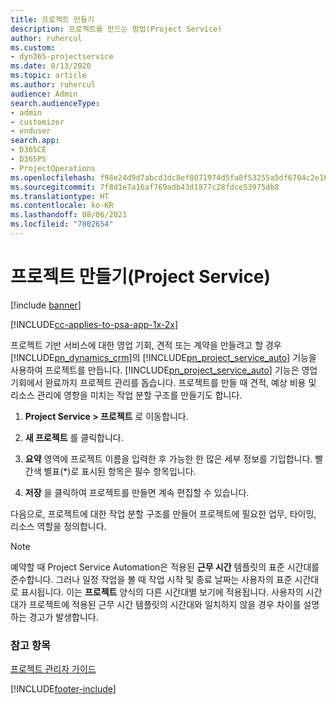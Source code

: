 ```yaml
---
title: 프로젝트 만들기
description: 프로젝트를 만드는 방법(Project Service)
author: ruhercul
ms.custom:
- dyn365-projectservice
ms.date: 8/13/2020
ms.topic: article
ms.author: ruhercul
audience: Admin
search.audienceType:
- admin
- customizer
- enduser
search.app:
- D365CE
- D365PS
- ProjectOperations
ms.openlocfilehash: f98e24d9d7abcd3dc8ef8071974d5fa8f53255a5df6704c2e166b0831a5935f1
ms.sourcegitcommit: 7f8d1e7a16af769adb43d1877c28fdce53975db8
ms.translationtype: HT
ms.contentlocale: ko-KR
ms.lasthandoff: 08/06/2021
ms.locfileid: "7002654"
---
```

# <a name="create-a-project-project-service"></a>프로젝트 만들기(Project Service)

[!include [banner](../includes/psa-now-project-operations.md)]

[!INCLUDE[cc-applies-to-psa-app-1x-2x](../includes/cc-applies-to-psa-app-1x-2x.md)]

프로젝트 기반 서비스에 대한 영업 기회, 견적 또는 계약을 만들려고 할 경우 [!INCLUDE[pn_dynamics_crm](../includes/pn-dynamics-crm.md)]의 [!INCLUDE[pn_project_service_auto](../includes/pn-project-service-auto.md)] 기능을 사용하여 프로젝트를 만듭니다. [!INCLUDE[pn_project_service_auto](../includes/pn-project-service-auto.md)] 기능은 영업 기회에서 완료까지 프로젝트 관리를 돕습니다. 프로젝트를 만들 때 견적, 예상 비용 및 리소스 관리에 영향을 미치는 작업 분할 구조를 만들기도 합니다.  
  
1.  **Project Service > 프로젝트** 로 이동합니다.  
  
2.  **새 프로젝트** 를 클릭합니다.  
  
3.  **요약** 영역에 프로젝트 이름을 입력한 후 가능한 한 많은 세부 정보를 기입합니다. 빨간색 별표(*)로 표시된 항목은 필수 항목입니다.  
  
4.  **저장** 을 클릭하여 프로젝트를 만들면 계속 편집할 수 있습니다.  
  
다음으로, 프로젝트에 대한 작업 분할 구조를 만들어 프로젝트에 필요한 업무, 타이밍, 리소스 역할을 정의합니다.  

> [!NOTE]
> 예약할 때 Project Service Automation은 적용된 **근무 시간** 템플릿의 표준 시간대를 준수합니다. 그러나 일정 작업을 볼 때 작업 시작 및 종료 날짜는 사용자의 표준 시간대로 표시됩니다. 이는 **프로젝트** 양식의 다른 시간대별 보기에 적용됩니다. 사용자의 시간대가 프로젝트에 적용된 근무 시간 템플릿의 시간대와 일치하지 않을 경우 차이를 설명하는 경고가 발생합니다. 
  
### <a name="see-also"></a>참고 항목  
 [프로젝트 관리자 가이드](../psa/project-manager-guide.md)


[!INCLUDE[footer-include](../includes/footer-banner.md)]